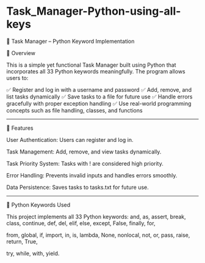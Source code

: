 # Task_Manager-Python-using-all-keys

📌 Task Manager – Python Keyword Implementation

📜 Overview

This is a simple yet functional Task Manager built using Python that incorporates all 33 Python keywords meaningfully. The program allows users to:

✅ Register and log in with a username and password
✅ Add, remove, and list tasks dynamically
✅ Save tasks to a file for future use
✅ Handle errors gracefully with proper exception handling
✅ Use real-world programming concepts such as file handling, classes, and functions


---

🚀 Features

User Authentication: Users can register and log in.

Task Management: Add, remove, and view tasks dynamically.

Task Priority System: Tasks with ! are considered high priority.

Error Handling: Prevents invalid inputs and handles errors smoothly.

Data Persistence: Saves tasks to tasks.txt for future use.



---

📜 Python Keywords Used

This project implements all 33 Python keywords: and, as, assert, break, class, continue, def, del, elif, else, except, False, finally, for,

from, global, if, import, in, is, lambda, None, nonlocal, not, or, pass, raise, return, True,

try, while, with, yield.
